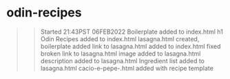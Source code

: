 # odin-recipes
>>Started 21:43PST 06FEB2022
>>Boilerplate added to index.html
>>h1 Odin Recipes added to index.html
>>lasagna.html created, boilerplate added
>>link to lasagna.html added to index.html
>>fixed broken link to lasagna.html
>>image added to lasagna.html
>>description added to lasagna.html
>>Ingredient list added to lasagna.html
>>cacio-e-pepe-.html added with recipe template
